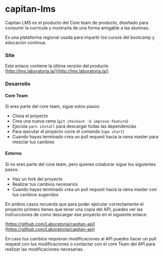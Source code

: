 # capitan-lms

Capitan LMS es el producto del Core team de producto, diseñado para consumir la curricula y mostrarla de una forma amigable a las alumnas.

Es una plataforma regional usada para impartir los cursos del bootcamp y educación continua.

### Site

Este enlace contiene la última versión del producto [http://lms.laboratoria.la/](http://lms.laboratoria.la/)

### Desarrollo

#### Core Team

Si eres parte del core team, sigue estos pasos:

- Clona el proyecto
- Crea una nueva rama (`git checkout -b improve-feature`)
- Ejecuta `yarn install` para descargar todas las dependencias
- Para ejecutar el proyecto corre el comando (`npm start`)
- Cuando hayas terminado crea un pull request hacia la rama master para mezclar tus cambios

#### Externo

Si no eres parte del core team, pero quieres colaborar sigue los siguientes pasos:

- Haz un fork del proyecto
- Realizar tus cambios necesarios
- Cuando hayas terminado crea un pull request hacia la rama master con tus cambios sugeridos

En ambos casos recuerda que para poder ejecutar correctamente el proyecto primero tienes que tener una copia del API, puedes ver las instrucciones de como descargar ese proyecto en el siguiente enlace:

[https://github.com/Laboratoria/capitan-api](https://github.com/Laboratoria/capitan-api)

En caso tus cambios requieran modificaciones al API puedes hacer un pull request con tus modificaciones o contactar con el core Team del API para realizar las modificaciones necesarias.
